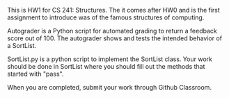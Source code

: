 This is HW1 for CS 241: Structures.  The it comes after HW0 and is the first assignment to introduce was of the famous structures of computing.

Autograder is a Python script for automated grading to return a feedback score out of 100. The autograder shows and tests the intended behavior of a SortList.

SortList.py is a python script to implement the SortList class.  Your work should be done in SortList where you should fill out the methods that started with "pass".

When you are completed, submit your work through Github Classroom.
